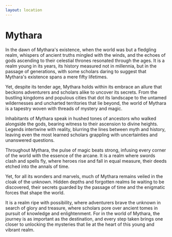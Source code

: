 ```yaml
---
layout: location
---
```

# Mythara

In the dawn of Mythara's existence, when the world was but a fledgling realm, whispers of ancient truths mingled with the winds, and the echoes of gods ascending to their celestial thrones resonated through the ages. It is a realm young in its years, its history measured not in millennia, but in the passage of generations, with some scholars daring to suggest that Mythara's existence spans a mere fifty lifetimes.

Yet, despite its tender age, Mythara holds within its embrace an allure that beckons adventurers and scholars alike to uncover its secrets. From the bustling kingdoms and populous cities that dot its landscape to the untamed wildernesses and uncharted territories that lie beyond, the world of Mythara is a tapestry woven with threads of mystery and magic.

Inhabitants of Mythara speak in hushed tones of ancestors who walked alongside the gods, bearing witness to their ascension to divine heights. Legends intertwine with reality, blurring the lines between myth and history, leaving even the most learned scholars grappling with uncertainties and unanswered questions.

Throughout Mythara, the pulse of magic beats strong, infusing every corner of the world with the essence of the arcane. It is a realm where swords clash and spells fly, where heroes rise and fall in equal measure, their deeds etched into the annals of time.

Yet, for all its wonders and marvels, much of Mythara remains veiled in the cloak of the unknown. Hidden depths and forgotten realms lie waiting to be discovered, their secrets guarded by the passage of time and the enigmatic forces that shape the world.

It is a realm ripe with possibility, where adventurers brave the unknown in search of glory and treasure, where scholars pore over ancient tomes in pursuit of knowledge and enlightenment. For in the world of Mythara, the journey is as important as the destination, and every step taken brings one closer to unlocking the mysteries that lie at the heart of this young and vibrant realm.

